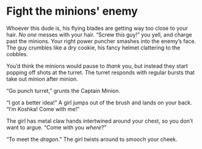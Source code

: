 # Fight the minions' enemy

Whoever this dude is, his flying blades are getting way too close to your hair. _No one_ messes with your hair. “Screw this guy!” you yell, and charge past the minions. Your right power puncher smashes into the enemy’s face. The guy crumbles like a dry cookie, his fancy helmet clattering to the cobbles.

You’d think the minions would pause to _thank_ you, but instead they start popping off shots at the turret. The turret responds with regular bursts that take out minion after minion.

“Go punch turret,” grunts the Captain Minion.

“I got a better idea!” A girl jumps out of the brush and lands on your back. “I’m Koshka! Come with me!”

The girl has metal claw hands intertwined around your chest, so you don’t want to argue. “Come with you _where_?”

“To meet the _dragon_.” The girl twists around to smooch your cheek.

